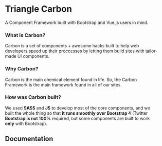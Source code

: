 # Triangle Carbon
A Component Framework built with Bootstrap and Vue.js users in mind.

### What is Carbon?
Carbon is a set of components + awesome hacks built to help web developers speed up their proccesses by letting them build sites with tailor-made UI components.

### Why Carbon?
Carbon is the main chemical element found in life. So, the Carbon Framework is the main framework found in all of our sites.

### How was Carbon built?
We used **SASS** and **JS** to develop most of the core components, and we built the whole thing so that **it runs smoothly over Bootstrap 4** (Twitter **Bootstrap is not 100%** required, but some components are built to work **only** with Bootstrap).

## Documentation
